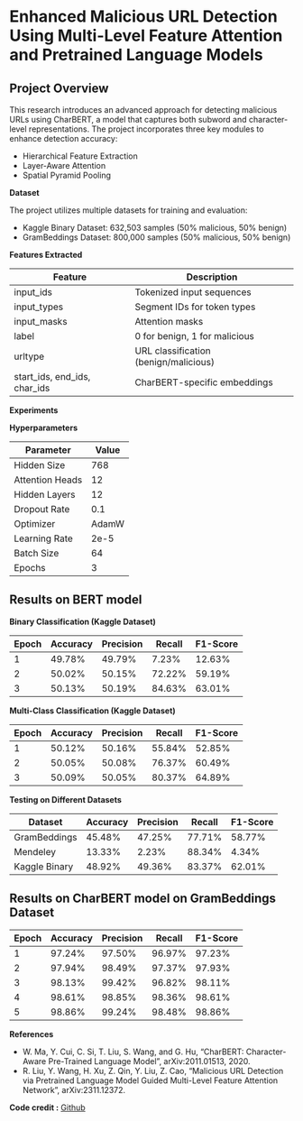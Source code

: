 # Enhanced Malicious URL Detection Using Multi-Level Feature Attention and Pretrained Language Models

## Project Overview
This research introduces an advanced approach for detecting malicious URLs using CharBERT, a model that captures both subword and character-level representations. The project incorporates three key modules to enhance detection accuracy:
  - Hierarchical Feature Extraction
  - Layer-Aware Attention
  - Spatial Pyramid Pooling

**Dataset**

The project utilizes multiple datasets for training and evaluation:

  - Kaggle Binary Dataset: 632,503 samples (50% malicious, 50% benign)
  - GramBeddings Dataset: 800,000 samples (50% malicious, 50% benign)

**Features Extracted**

| Feature | Description |
| ------- | ----------- |
| input_ids | Tokenized input sequences |
| input_types | Segment IDs for token types |
| input_masks | Attention masks |
| label | 0 for benign, 1 for malicious |
| urltype | URL classification (benign/malicious) |
| start_ids, end_ids, char_ids | CharBERT-specific embeddings |

**Experiments**

**Hyperparameters**

| Parameter | Value |
| --------- | ----- |
| Hidden Size | 768 |
| Attention Heads | 12 |
| Hidden Layers | 12 |
| Dropout Rate | 0.1 |
| Optimizer | AdamW |
| Learning Rate | 2e-5 |
| Batch Size | 64 |
| Epochs | 3 |

## Results on BERT model

**Binary Classification (Kaggle Dataset)**

| Epoch | Accuracy | Precision | Recall | F1-Score |
| ----- | -------- | --------- | ------ | -------- |
| 1 | 49.78% | 49.79% | 7.23% | 12.63% |
| 2 | 50.02% | 50.15% | 72.22% | 59.19% |
| 3 | 50.13% | 50.19% | 84.63% | 63.01% | 

**Multi-Class Classification (Kaggle Dataset)**

| Epoch | Accuracy | Precision | Recall | F1-Score |
| ----- | -------- | --------- | ------ | -------- |
| 1 | 50.12% | 50.16% | 55.84% | 52.85% |
| 2 | 50.05% | 50.08% | 76.37% | 60.49% |
| 3 | 50.09% | 50.05% | 80.37% | 64.89% |

**Testing on Different Datasets**

| Dataset | Accuracy | Precision | Recall | F1-Score |
| ------- | -------- | --------- | ------ | -------- |
| GramBeddings | 45.48% | 47.25% | 77.71% | 58.77% |
| Mendeley | 13.33% | 2.23% | 88.34% | 4.34% |
| Kaggle Binary | 48.92% | 49.36% | 83.37% | 62.01% |

## Results on CharBERT model on GramBeddings Dataset

| Epoch | Accuracy | Precision | Recall | F1-Score |
| ----- | -------- | --------- | ------ | -------- |
| 1 | 97.24% | 97.50% | 96.97% | 97.23% |
| 2 | 97.94% | 98.49% | 97.37% | 97.93% |
| 3 | 98.13% | 99.42% | 96.82% | 98.11% |
| 4 | 98.61% | 98.85% | 98.36% | 98.61% |
| 5 | 98.86% | 99.24% | 98.48% | 98.86% |

**References**

  - W. Ma, Y. Cui, C. Si, T. Liu, S. Wang, and G. Hu, “CharBERT: Character-Aware Pre-Trained Language Model”, arXiv:2011.01513, 2020.
  - R. Liu, Y. Wang, H. Xu, Z. Qin, Y. Liu, Z. Cao, “Malicious URL Detection via Pretrained Language Model Guided Multi-Level Feature Attention Network”, arXiv:2311.12372.

**Code credit :**
[Github](https://github.com/Alixyvtte/Malicious-URL-Detection-PMANet)
  
